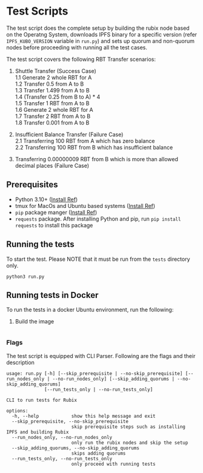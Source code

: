# Test Scripts

The test script does the complete setup by building the rubix node based on the Operatng System, downloads IPFS binary for a specific version (refer `IPFS_KUBO_VERSION` variable in `run.py`) and sets up quorum and non-quorum nodes before proceeding with running all the test cases.

The test script covers the following RBT Transfer scenarios:

1. Shuttle Transfer (Success Case) <br>
  1.1 Generate 2 whole RBT for A <br>
  1.2 Transfer 0.5 from A to B <br>
  1.3 Transfer 1.499 from A to B <br>
  1.4 (Transfer 0.25 from B to A) * 4 <br>
  1.5 Transfer 1 RBT from A to B <br>
  1.6 Generate 2 whole RBT for A <br>
  1.7 Transfer 2 RBT from A to B <br>
  1.8 Transfer 0.001 from A to B <br>

2. Insufficient Balance Transfer (Failure Case) <br>
  2.1 Transferring 100 RBT from A which has zero balance <br>
  2.2 Transferring 100 RBT from B which has insufficient balance <br>

3. Transferring 0.00000009 RBT from B which is more than allowed decimal places (Failure Case)

## Prerequisites

- Python 3.10+ ([Install Ref](https://www.python.org/downloads/))
- tmux for MacOs and Ubuntu based systems ([Install Ref](https://github.com/tmux/tmux/wiki/Installing#binary-packages))
- `pip` package manger ([Install Ref](https://pip.pypa.io/en/stable/installation/))
- `requests` package. After installing Python and pip, run `pip install requests` to install this package 

## Running the tests

To start the test. Please NOTE that it must be run from the `tests` directory only.

```
python3 run.py
```

## Running tests in Docker

To run the tests in a docker Ubuntu environment, run the following:

1. Build the image
```

```

### Flags

The test script is equipped with CLI Parser. Following are the flags and their description

```
usage: run.py [-h] [--skip_prerequisite | --no-skip_prerequisite] [--run_nodes_only | --no-run_nodes_only] [--skip_adding_quorums | --no-skip_adding_quorums]
              [--run_tests_only | --no-run_tests_only]

CLI to run tests for Rubix

options:
  -h, --help            show this help message and exit
  --skip_prerequisite, --no-skip_prerequisite
                        skip prerequisite steps such as installing IPFS and building Rubix
  --run_nodes_only, --no-run_nodes_only
                        only run the rubix nodes and skip the setup
  --skip_adding_quorums, --no-skip_adding_quorums
                        skips adding quorums
  --run_tests_only, --no-run_tests_only
                        only proceed with running tests
```